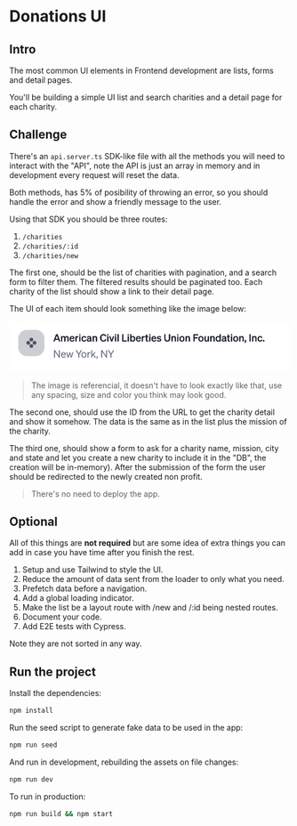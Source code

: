 # Donations UI

## Intro

The most common UI elements in Frontend development are lists, forms and detail pages.

You'll be building a simple UI list and search charities and a detail page for each charity.

## Challenge

There's an `api.server.ts` SDK-like file with all the methods you will need to interact with the "API", note the API is just an array in memory and in development every request will reset the data.

Both methods, has 5% of posibility of throwing an error, so you should handle the error and show a friendly message to the user.

Using that SDK you should be three routes:

1. `/charities`
2. `/charities/:id`
3. `/charities/new`

The first one, should be the list of charities with pagination, and a search form to filter them. The filtered results should be paginated too. Each charity of the list should show a link to their detail page.

The UI of each item should look something like the image below:

![](/frontend/charity-search/docs/charity-item.png)

> The image is referencial, it doesn't have to look exactly like that, use any spacing, size and color you think may look good.

The second one, should use the ID from the URL to get the charity detail and show it somehow. The data is the same as in the list plus the mission of the charity.

The third one, should show a form to ask for a charity name, mission, city and state and let you create a new charity to include it in the "DB", the creation will be in-memory). After the submission of the form the user should be redirected to the newly created non profit.

> There's no need to deploy the app.

## Optional

All of this things are **not required** but are some idea of extra things you can add in case you have time after you finish the rest.

1. Setup and use Tailwind to style the UI.
2. Reduce the amount of data sent from the loader to only what you need.
3. Prefetch data before a navigation.
4. Add a global loading indicator.
5. Make the list be a layout route with /new and /:id being nested routes.
6. Document your code.
7. Add E2E tests with Cypress.

Note they are not sorted in any way.

## Run the project

Install the dependencies:

```sh
npm install
```

Run the seed script to generate fake data to be used in the app:

```bash
npm run seed
```

And run in development, rebuilding the assets on file changes:

```sh
npm run dev
```

To run in production:

```sh
npm run build && npm start
```
